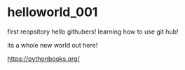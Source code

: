 # helloworld_001
first reopsitory
hello githubers!
learning how to use git hub!

its a whole new world out here!


https://pythonbooks.org/
